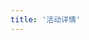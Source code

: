 ```yaml
---
title: '活动详情'
---
```


<script setup lang="ts">
    import EventDetail from '@/views/event/EventDetail.vue'
</script>

<EventDetail />
